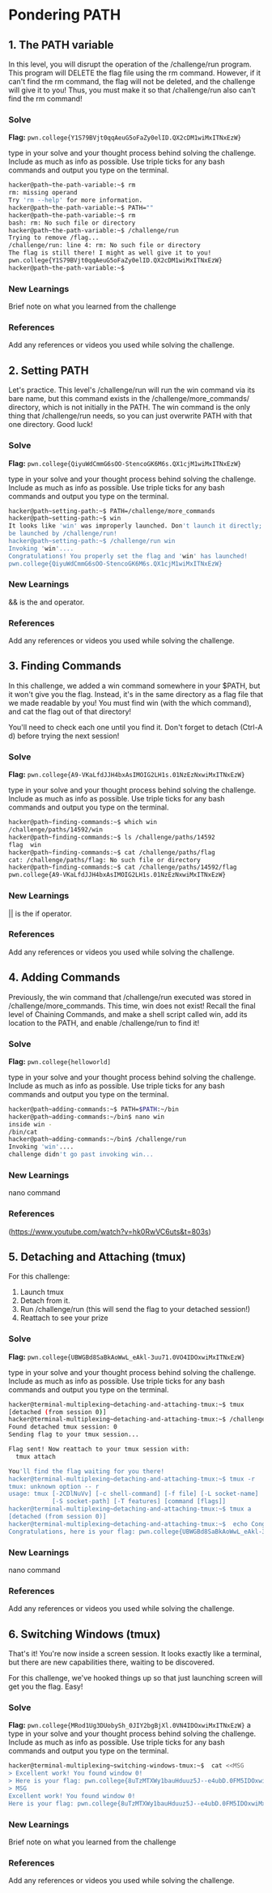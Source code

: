 # Pondering PATH

## 1. The PATH variable
In this level, you will disrupt the operation of the /challenge/run program. This program will DELETE the flag file using the rm command. However, if it can't find the rm command, the flag will not be deleted, and the challenge will give it to you! Thus, you must make it so that /challenge/run also can't find the rm command!

### Solve
**Flag:** `pwn.college{Y1S79BVjt0qqAeuG5oFaZy0elID.QX2cDM1wiMxITNxEzW}`

type in your solve and your thought process behind solving the challenge. Include as much as info as possible. Use triple ticks for any bash commands and output you type on the terminal.

```bash
hacker@path~the-path-variable:~$ rm 
rm: missing operand
Try 'rm --help' for more information.
hacker@path~the-path-variable:~$ PATH=""
hacker@path~the-path-variable:~$ rm
bash: rm: No such file or directory
hacker@path~the-path-variable:~$ /challenge/run
Trying to remove /flag...
/challenge/run: line 4: rm: No such file or directory
The flag is still there! I might as well give it to you!
pwn.college{Y1S79BVjt0qqAeuG5oFaZy0elID.QX2cDM1wiMxITNxEzW}
hacker@path~the-path-variable:~$ 
```

### New Learnings
Brief note on what you learned from the challenge

### References 
Add any references or videos you used while solving the challenge.

## 2. Setting PATH
Let's practice. This level's /challenge/run will run the win command via its bare name, but this command exists in the /challenge/more_commands/ directory, which is not initially in the PATH. The win command is the only thing that /challenge/run needs, so you can just overwrite PATH with that one directory. Good luck!

### Solve
**Flag:** `pwn.college{QiyuWdCmmG6sOO-StencoGK6M6s.QX1cjM1wiMxITNxEzW}`

type in your solve and your thought process behind solving the challenge. Include as much as info as possible. Use triple ticks for any bash commands and output you type on the terminal.

```bash
hacker@path~setting-path:~$ PATH=/challenge/more_commands
hacker@path~setting-path:~$ win
It looks like 'win' was improperly launched. Don't launch it directly; it MUST 
be launched by /challenge/run!
hacker@path~setting-path:~$ /challenge/run win
Invoking 'win'....
Congratulations! You properly set the flag and 'win' has launched!
pwn.college{QiyuWdCmmG6sOO-StencoGK6M6s.QX1cjM1wiMxITNxEzW}
```

### New Learnings
&& is the and operator.

### References 
Add any references or videos you used while solving the challenge.

## 3. Finding Commands
In this challenge, we added a win command somewhere in your $PATH, but it won't give you the flag. Instead, it's in the same directory as a flag file that we made readable by you! You must find win (with the which command), and cat the flag out of that directory!

You'll need to check each one until you find it. Don't forget to detach (Ctrl-A d) before trying the next session!

### Solve
**Flag:** `pwn.college{A9-VKaLfdJJH4bxAsIMOIG2LH1s.01NzEzNxwiMxITNxEzW}`

type in your solve and your thought process behind solving the challenge. Include as much as info as possible. Use triple ticks for any bash commands and output you type on the terminal.

```bash
hacker@path~finding-commands:~$ which win
/challenge/paths/14592/win
hacker@path~finding-commands:~$ ls /challenge/paths/14592
flag  win
hacker@path~finding-commands:~$ cat /challenge/paths/flag
cat: /challenge/paths/flag: No such file or directory
hacker@path~finding-commands:~$ cat /challenge/paths/14592/flag
pwn.college{A9-VKaLfdJJH4bxAsIMOIG2LH1s.01NzEzNxwiMxITNxEzW}
```

### New Learnings
|| is the if operator.

### References 
Add any references or videos you used while solving the challenge.

## 4. Adding Commands
Previously, the win command that /challenge/run executed was stored in /challenge/more_commands. This time, win does not exist! Recall the final level of Chaining Commands, and make a shell script called win, add its location to the PATH, and enable /challenge/run to find it!

### Solve
**Flag:** `pwn.college{helloworld]`

type in your solve and your thought process behind solving the challenge. Include as much as info as possible. Use triple ticks for any bash commands and output you type on the terminal.

```bash
hacker@path~adding-commands:~$ PATH=$PATH:~/bin
hacker@path~adding-commands:~/bin$ nano win
inside win -
/bin/cat
hacker@path~adding-commands:~/bin$ /challenge/run
Invoking 'win'....
challenge didn't go past invoking win...
```

### New Learnings
nano command

### References 
(https://www.youtube.com/watch?v=hk0RwVC6uts&t=803s)

## 5. Detaching and Attaching (tmux)
For this challenge:

1. Launch tmux
2. Detach from it.
3. Run /challenge/run (this will send the flag to your detached session!)
4. Reattach to see your prize

### Solve
**Flag:** `pwn.college{UBWGBd8SaBkAoWwL_eAkl-3uu71.0VO4IDOxwiMxITNxEzW}`

type in your solve and your thought process behind solving the challenge. Include as much as info as possible. Use triple ticks for any bash commands and output you type on the terminal.

```bash
hacker@terminal-multiplexing~detaching-and-attaching-tmux:~$ tmux
[detached (from session 0)]
hacker@terminal-multiplexing~detaching-and-attaching-tmux:~$ /challenge/run
Found detached tmux session: 0
Sending flag to your tmux session...

Flag sent! Now reattach to your tmux session with:
  tmux attach

You'll find the flag waiting for you there!
hacker@terminal-multiplexing~detaching-and-attaching-tmux:~$ tmux -r
tmux: unknown option -- r
usage: tmux [-2CDlNuVv] [-c shell-command] [-f file] [-L socket-name]
            [-S socket-path] [-T features] [command [flags]]
hacker@terminal-multiplexing~detaching-and-attaching-tmux:~$ tmux a
[detached (from session 0)]
hacker@terminal-multiplexing~detaching-and-attaching-tmux:~$  echo Congratulations, here is your flag: pwn.college{UBWGBd8SaBkAoWwL_eAkl-3uu71.0VO4IDOxwiMxITNxEzW}
Congratulations, here is your flag: pwn.college{UBWGBd8SaBkAoWwL_eAkl-3uu71.0VO4IDOxwiMxITNxEzW}
```

### New Learnings
nano command

### References 
Add any references or videos you used while solving the challenge.

## 6. Switching Windows (tmux)
That's it! You're now inside a screen session. It looks exactly like a terminal, but there are new capabilities there, waiting to be discovered.

For this challenge, we've hooked things up so that just launching screen will get you the flag. Easy!

### Solve
**Flag:** `pwn.college{MRod1Ug3DUobySh_0JIY2bgBjXl.0VN4IDOxwiMxITNxEzW}`
a
type in your solve and your thought process behind solving the challenge. Include as much as info as possible. Use triple ticks for any bash commands and output you type on the terminal.

```bash
hacker@terminal-multiplexing~switching-windows-tmux:~$  cat <<MSG
> Excellent work! You found window 0!
> Here is your flag: pwn.college{8uTzMTXWy1bauHduuz5J--e4ubD.0FM5IDOxwiMxITNxEzW}
> MSG
Excellent work! You found window 0!
Here is your flag: pwn.college{8uTzMTXWy1bauHduuz5J--e4ubD.0FM5IDOxwiMxITNxEzW}
```

### New Learnings
Brief note on what you learned from the challenge

### References 
Add any references or videos you used while solving the challenge.


